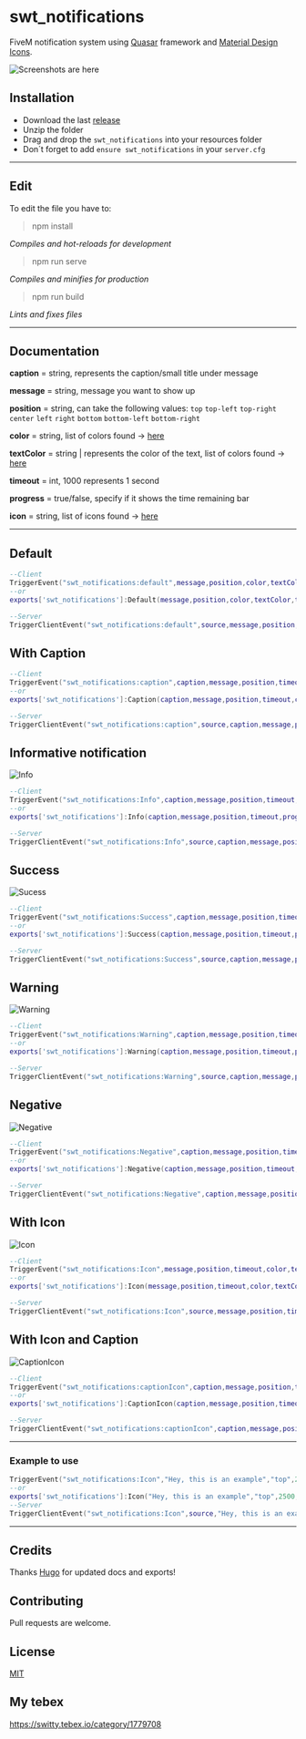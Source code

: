 # swt_notifications

FiveM notification system using [Quasar](https://quasar.dev/) framework and [Material Design Icons](https://materialdesignicons.com/).

![Screenshots are here](https://imgur.com/mNUe3h1.jpg) 

## Installation

- Download the last [release](https://github.com/Switty6/swt_notifications/releases/tag/1.0.0)
- Unzip the folder
- Drag and drop the `swt_notifications` into your resources folder
- Don´t forget to add `ensure swt_notifications` in your `server.cfg`

___
## Edit
To edit the file you have to:

>npm install

*Compiles and hot-reloads for development*

>npm run serve

*Compiles and minifies for production*

>npm run build

*Lints and fixes files*
___
## Documentation
**caption** = string, represents the caption/small title under message

**message** = string, message you want to show up

**position** = string, can take the following values: `top` `top-left` `top-right` `center` `left` `right` `bottom` `bottom-left` `bottom-right`

**color** = string, list of colors found -> [here](https://quasar.dev/style/color-palette)

**textColor** = string | represents the color of the text, list of colors found -> [here](https://quasar.dev/style/color-palette)

**timeout** = int, 1000 represents 1 second

**progress** = true/false, specify if it shows the time remaining bar

**icon** = string, list of icons found -> [here](https://materialdesignicons.com/)
___
**Default**
--

```lua
--Client
TriggerEvent("swt_notifications:default",message,position,color,textColor,timeout,progress)
--or
exports['swt_notifications']:Default(message,position,color,textColor,timeout,progress)

--Server
TriggerClientEvent("swt_notifications:default",source,message,position,color,textColor,timeout,progress)
```
**With Caption**
--
```lua
--Client
TriggerEvent("swt_notifications:caption",caption,message,position,timeout,color,textColor,progress)
--or
exports['swt_notifications']:Caption(caption,message,position,timeout,color,textColor,progress)

--Server
TriggerClientEvent("swt_notifications:caption",source,caption,message,position,timeout,color,textColor,progress)
```

**Informative notification** 
--
![Info](https://i.imgur.com/VFAiZY8.png)
```lua
--Client
TriggerEvent("swt_notifications:Info",caption,message,position,timeout,progress)
--or
exports['swt_notifications']:Info(caption,message,position,timeout,progress)

--Server
TriggerClientEvent("swt_notifications:Info",source,caption,message,position,timeout,progress)
```

**Success**
--
![Sucess](https://i.imgur.com/dfvJccv.png)
```lua
--Client
TriggerEvent("swt_notifications:Success",caption,message,position,timeout,progress)
--or
exports['swt_notifications']:Success(caption,message,position,timeout,progress)

--Server
TriggerClientEvent("swt_notifications:Success",source,caption,message,position,timeout,progress)
```

**Warning**
--
![Warning](https://i.imgur.com/Q2ZzuUq.png)
```lua
--Client
TriggerEvent("swt_notifications:Warning",caption,message,position,timeout,progress)
--or
exports['swt_notifications']:Warning(caption,message,position,timeout,progress)

--Server
TriggerClientEvent("swt_notifications:Warning",source,caption,message,position,timeout,progress)
```
**Negative**
--
![Negative](https://i.imgur.com/2pHVjRw.png)
```lua
--Client
TriggerEvent("swt_notifications:Negative",caption,message,position,timeout,progress)
--or
exports['swt_notifications']:Negative(caption,message,position,timeout,progress)

--Server
TriggerClientEvent("swt_notifications:Negative",caption,message,position,timeout,progress)
```

**With Icon**
--
![Icon](https://i.imgur.com/tAWGykT.png)
```lua
--Client
TriggerEvent("swt_notifications:Icon",message,position,timeout,color,textColor,progress,icon)
--or
exports['swt_notifications']:Icon(message,position,timeout,color,textColor,progress,icon)

--Server
TriggerClientEvent("swt_notifications:Icon",source,message,position,timeout,color,textColor,progress,icon)
```

**With Icon and Caption**
--
![CaptionIcon](https://i.imgur.com/1M3Y41V.png)
```lua
--Client
TriggerEvent("swt_notifications:captionIcon",caption,message,position,timeout,color,textColor,progress,icon)
--or
exports['swt_notifications']:CaptionIcon(caption,message,position,timeout,color,textColor,progress,icon)

--Server
TriggerClientEvent("swt_notifications:captionIcon",caption,message,position,timeout,color,textColor,progress,icon)
```
___
### Example to use

```lua
TriggerEvent("swt_notifications:Icon","Hey, this is an example","top",2500,"blue-10","white",true,"mdi-earth")
--or
exports['swt_notifications']:Icon("Hey, this is an example","top",2500,"blue-10","white",true,"mdi-earth")
--Server
TriggerClientEvent("swt_notifications:Icon",source,"Hey, this is an example","top",2500,"blue-10","white",true,"mdi-earth")
```
___
## Credits
Thanks [Hugo](https://github.com/HugoDs21) for updated docs and exports!

## Contributing
Pull requests are welcome. 

## License
[MIT](https://choosealicense.com/licenses/mit/)

## My tebex 
https://switty.tebex.io/category/1779708
